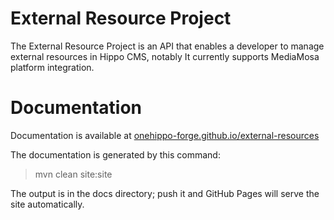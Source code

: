 
# External Resource Project

The External Resource Project is an API that enables a developer to manage external resources in Hippo CMS, notably
It currently supports MediaMosa platform integration.

# Documentation 

Documentation is available at [onehippo-forge.github.io/external-resources](https://onehippo-forge.github.io/external-resources)

The documentation is generated by this command:

 > mvn clean site:site
 
The output is in the docs directory; push it and GitHub Pages will serve the site automatically. 
